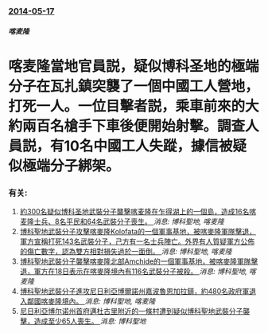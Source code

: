 ### [2014-05-17](/news/2014/05/17/index.md)

##### 喀麦隆
# 喀麦隆當地官員説，疑似博科圣地的極端分子在瓦扎鎮突襲了一個中國工人營地，打死一人。一位目擊者説，乘車前來的大約兩百名槍手下車後便開始射擊。調查人員説，有10名中國工人失蹤，據信被疑似極端分子綁架。




### 有关:

1. [約300名疑似博科圣地武裝分子襲擊喀麦隆在乍得湖上的一個島，造成16名喀麦隆士兵、8名平民和64名武裝分子喪生。 ](/news/2019/06/9/約300名疑似博科圣地武裝分子襲擊喀麦隆在乍得湖上的一個島-造成16名喀麦隆士兵-8名平民和64名武裝分子喪生.md) _消息: 博科聖地, 喀麦隆_
2. [ 博科聖地武裝分子攻擊喀麥隆Kolofata的一個軍事基地，被喀麥隆軍隊擊退，軍方宣稱打死143名武裝分子，己方有一名士兵陣亡。外界有人質疑軍方公佈的傷亡數字，認為雙方相對損失過於一面倒。 ](/news/2015/01/12/博科聖地武裝分子攻擊喀麥隆Kolofata的一個軍事基地-被喀麥隆軍隊擊退-軍方宣稱打死143名武裝分子-己方有一名士.md) _消息: 博科聖地, 喀麦隆_
3. [博科聖地武裝分子襲擊喀麥隆北部Amchide的一個軍事基地，被喀麥隆軍隊擊退，軍方在18日表示在喀麥隆境內有116名武裝分子被殺。 ](/news/2014/12/17/博科聖地武裝分子襲擊喀麥隆北部Amchide的一個軍事基地-被喀麥隆軍隊擊退-軍方在18日表示在喀麥隆境內有116名武裝.md) _消息: 博科聖地, 喀麦隆_
4. [博科聖地武裝分子進攻尼日利亞博爾諾州嘉波魯恩加拉鎮，約480名政府軍退入鄰國喀麥隆境內。 ](/news/2014/08/25/博科聖地武裝分子進攻尼日利亞博爾諾州嘉波魯恩加拉鎮-約480名政府軍退入鄰國喀麥隆境內.md) _消息: 博科聖地, 喀麦隆_
5. [尼日利亞博尔诺州首府邁杜古里附近的一條村遭到疑似博科聖地武裝分子襲擊，造成至少65人喪生。 ](/news/2019/07/27/尼日利亞博尔诺州首府邁杜古里附近的一條村遭到疑似博科聖地武裝分子襲擊-造成至少65人喪生.md) _消息: 博科聖地_
